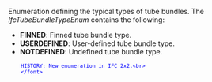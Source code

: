 ﻿Enumeration defining the typical types of tube bundles. The _IfcTubeBundleTypeEnum_ contains the following:

* **FINNED**: Finned tube bundle type.
* **USERDEFINED**: User-defined tube bundle type.
* **NOTDEFINED**: Undefined tube bundle type.

> <font color="#0000ff" size="-1">
    	HISTORY: New enumeration in IFC 2x2.<br>
    	</font>
